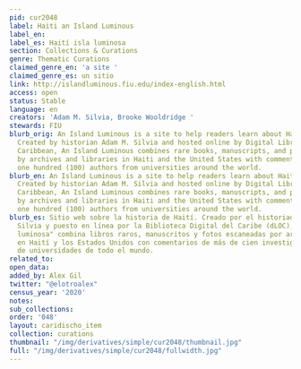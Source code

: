 ```yaml
---
pid: cur2048
label: Haiti an Island Luminous
label_en:
label_es: Haití isla luminosa
section: Collections & Curations
genre: Thematic Curations
claimed_genre_en: 'a site '
claimed_genre_es: un sitio
link: http://islandluminous.fiu.edu/index-english.html
access: open
status: Stable
language: en
creators: 'Adam M. Silvia, Brooke Wooldridge '
stewards: FIU
blurb_orig: An Island Luminous is a site to help readers learn about Haiti’s history.
  Created by historian Adam M. Silvia and hosted online by Digital Library of the
  Caribbean, An Island Luminous combines rare books, manuscripts, and photos scanned
  by archives and libraries in Haiti and the United States with commentary by over
  one hundred (100) authors from universities around the world.
blurb_en: An Island Luminous is a site to help readers learn about Haiti’s history.
  Created by historian Adam M. Silvia and hosted online by Digital Library of the
  Caribbean, An Island Luminous combines rare books, manuscripts, and photos scanned
  by archives and libraries in Haiti and the United States with commentary by over
  one hundred (100) authors from universities around the world.
blurb_es: Sitio web sobre la historia de Haití. Creado por el historiador Adam M.
  Silvia y puesto en línea por la Biblioteca Digital del Caribe (dLOC), "Una Isla
  luminosa" combina libros raros, manuscritos y fotos escaneadas por archivos y bibliotecas
  en Haití y los Estados Unidos con comentarios de más de cien investigadores provenientes
  de universidades de todo el mundo.
related_to:
open_data:
added_by: Alex Gil
twitter: "@elotroalex"
census_year: '2020'
notes:
sub_collections:
order: '048'
layout: caridischo_item
collection: curations
thumbnail: "/img/derivatives/simple/cur2048/thumbnail.jpg"
full: "/img/derivatives/simple/cur2048/fullwidth.jpg"
---
```


